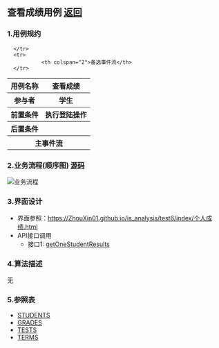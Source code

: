 ## 查看成绩用例 [返回](../README.MD)

### 1.用例规约

<table>
      <tr>
			   <th>用例名称</th>
			   <th>查看成绩</th>
      </tr>
      <tr>
			   <th>参与者</th>
			   <th>学生</th>
      </tr>
      <tr>
			   <th>前置条件</th>
			   <th>执行登陆操作</th>
      </tr>
      <tr>
			   <th>后置条件</th>
			   <th></th>
      </tr>
      <tr>
			   <th colspan="2">主事件流</th>
      </tr>
      <tr>

      </tr>
      <tr>
			   <th colspan="2">备选事件流</th>
      </tr>
</table>

### 2.业务流程(顺序图) [源码](../查看成绩顺序图.puml)

![业务流程](../查看成绩顺序图.png "学生列表")

### 3.界面设计
* 界面参照：https://ZhouXin01.github.io/is_analysis/test6/index/个人成绩.html
* API接口调用
  * 接口1: [getOneStudentResults](../接口/getOneStudentResults.md)

### 4.算法描述
  无

### 5.参照表
* [STUDENTS](../数据库设计.md/#STUDENTS)
* [GRADES](../数据库设计.md/#GRADES)
* [TESTS](../数据库设计.md/#TESTS)
* [TERMS](../数据库设计.md/#TERMS)
